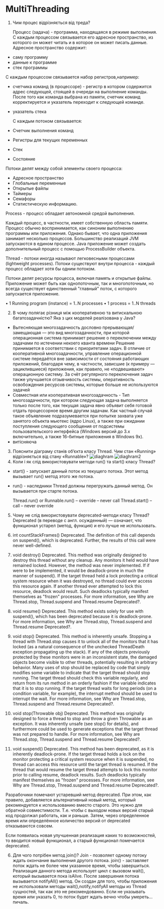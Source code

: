   # MultiThreading
  1. Чим процес відрізняється від треда?

     Процесс (задача) - программа, находящаяся в режиме выполнения.
С каждым процессом связывается его адресное пространство, из которого он может читать
и в которое он может писать данные.
Адресное пространство содержит:
  - саму программу
  - данные к программе
  - стек программы

С каждым процессом связывается набор регистров,например:
  - счетчика команд (в процессоре) - регистр в котором содержится адрес следующей,
  стоящей в очереди на выполнение команды. После того как команда выбрана из памяти, 
  счетчик команд корректируется и указатель переходит к следующей команде.
  - указатель стека

     С каждым потоком связывается:
  - Счетчик выполнения команд
  - Регистры для текущих переменных
  - Стек
  - Состояние 

Потоки делят между собой элементы своего процесса:
  - Адресное пространство
  - Глобальные переменные
  - Открытые файлы
  - Таймеры
  - Семафоры
  - Статистическую информацию.



  Process - процесс обладает автономной средой выполнения.

  Каждый процесс, в частности, имеет собственную область памяти.
  Процесс обычно воспринимается, как синоним выполнению программы или приложения. 
  Однако бывает, что одна приложения занимает несколько процессов.
  Большинство реализаций JVM запускаются в едином процессе.
  Java приложение может создать дополнительный процесс с помощью ProcessBuilder объекта.

  Thread - потоки иногда называют легковесными процессами (lightweight processes). 
  Потоки существуют внутри процесса - каждый процесс обладает хотя бы одним потоком.

  Потоки делят ресурсы процесса, включая память и открытые файлы.
  Приложение может быть как однопоточным, так и многопоточным, но всегда существует 
  единственный "главный" поток, с которого запускается приложение.

• 1 Running program (instance) = 1..N processes
• 1 process = 1..N threads


  2. В чому полягає різниця між кооперативною та витискальною багатозадачністю? 
  Яка з цих моделей реалізована у Java?

  - Вытесняющая многозадачность дословно прерывающая/замещающая  — это вид многозадачности, 
   при которой операционная система принимает решение о переключении между задачами по истечении
   некоего кванта времени
  Решение принимается в соответствии с приоритетами задач. В отличие от кооперативной многозадачности,
  управление операционной системе передаётся вне зависимости от состояния работающих приложений, 
  благодаря чему, в частности, зависшие (к примеру — зациклившиеся) приложения, как правило,
  не «подвешивают» операционную систему. За счёт регулярного переключения задач также улучшается
  отзывчивость системы, оперативность освобождения ресурсов системы, которые больше не используются задачей
  - Совместная или кооперативная многозадачность - Тип многозадачности, при котором следующая задача
  выполняется только после того, как текущая задача явно объявит себя готовой отдать процессорное время
  другим задачам. Как частный случай такое объявление подразумевается при попытке захвата уже занятого
  объекта мьютекс (ядро Linux), а также при ожидании поступления следующего сообщения от подсистемы пользовательского
  интерфейса (Windows версий до 3.x включительно, а также 16-битные приложения в Windows 9x). 
  - витісняюча
  3. Пояснити діаграму станів об’єкта класу Thread. Чим стан «Running» відрізняється від стану «Runnable»?
  ![diaghram](https://github.com/nicknema/essentials-Of-Programming/blob/master/dia1QAsem2lab6.png)
  ![diaghram2](https://javarush.ru/images/article/b4eed106-d52b-448d-92c9-285eb8e82163/original.jpeg)
  4. Коли і як слід використовувати методи run() та start() класу Thread?    
  - start() - запускает данный поток из текущего потока.
      Этот метод вызывает run() метод этого же потока.
  - run() - наследники Thread должны перегружать данный метод. Он вызывается при старте потока.

    Thread.run() or Runnable.run()
    – override
    – never call
    Thread.start()
    – call
    – never override


  5. Чому не слід використовувати deprecated-методи класу Thread?
   Deprecated (в переводе с англ. осужденный) — означает, что функционал устарел (метод, функция) и его лучше не использовать.
   
1. int 	countStackFrames()
Deprecated. 
The definition of this call depends on suspend(), which is deprecated. Further, the results of this call were never well-defined.

2. void 	destroy()
Deprecated. 
This method was originally designed to destroy this thread without any cleanup. Any monitors it held would have remained locked. However, the method was never implemented. If if were to be implemented, it would be deadlock-prone in much the manner of suspend(). If the target thread held a lock protecting a critical system resource when it was destroyed, no thread could ever access this resource again. If another thread ever attempted to lock this resource, deadlock would result. Such deadlocks typically manifest themselves as "frozen" processes. For more information, see Why are Thread.stop, Thread.suspend and Thread.resume Deprecated?.

3. void 	resume()
Deprecated. 
This method exists solely for use with suspend(), which has been deprecated because it is deadlock-prone. For more information, see Why are Thread.stop, Thread.suspend and Thread.resume Deprecated?.

4. void 	stop()
Deprecated. 
This method is inherently unsafe. Stopping a thread with Thread.stop causes it to unlock all of the monitors that it has locked (as a natural consequence of the unchecked ThreadDeath exception propagating up the stack). If any of the objects previously protected by these monitors were in an inconsistent state, the damaged objects become visible to other threads, potentially resulting in arbitrary behavior. Many uses of stop should be replaced by code that simply modifies some variable to indicate that the target thread should stop running. The target thread should check this variable regularly, and return from its run method in an orderly fashion if the variable indicates that it is to stop running. If the target thread waits for long periods (on a condition variable, for example), the interrupt method should be used to interrupt the wait. For more information, see Why are Thread.stop, Thread.suspend and Thread.resume Deprecated?.

5. void 	stop(Throwable obj)
Deprecated. 
This method was originally designed to force a thread to stop and throw a given Throwable as an exception. It was inherently unsafe (see stop() for details), and furthermore could be used to generate exceptions that the target thread was not prepared to handle. For more information, see Why are Thread.stop, Thread.suspend and Thread.resume Deprecated?.

6. void 	suspend()
Deprecated. 
This method has been deprecated, as it is inherently deadlock-prone. If the target thread holds a lock on the monitor protecting a critical system resource when it is suspended, no thread can access this resource until the target thread is resumed. If the thread that would resume the target thread attempts to lock this monitor prior to calling resume, deadlock results. Such deadlocks typically manifest themselves as "frozen" processes. For more information, see Why are Thread.stop, Thread.suspend and Thread.resume Deprecated?.



Разрабочики помечают устаревший метод deprecated. При этом, как правило, добавляется альтернативный новый метод, который рекомендуется к использованию вместо старого. Это нужно для обратной совместимости. Т.е. чтобы с выходом новых версий старый код продолжал работать, как и раньше. Затем, через определенное время или определённое количество версий от deprecated отказываются совсем.

Если появилась новая улучшенная реализация каких то возможностей, то вводится новый функционал, а старый функционал помечается deprecated.

  6. Для чого потрібен метод join()?
  Join - позволяет одному потоку ждать окончание выполнения другого потока.
  join() - заставляет поток ждать не более чем указанное время, чтобы завершиться.
    Реализация данного метода использует цикл с вызовом wait(), который вызывается пока isAlive. 
    После завершения потока вызывается notifyAll() метод.
    Он создан для того, чтобы приложения не использовали методы wait(),notify,notifyAll методы
    из Thread сущностей, так как это не рекомендованно.
    Если не указывать время или указать 0, то поток будет ждать вечно чтобы умереть... пичаль.

